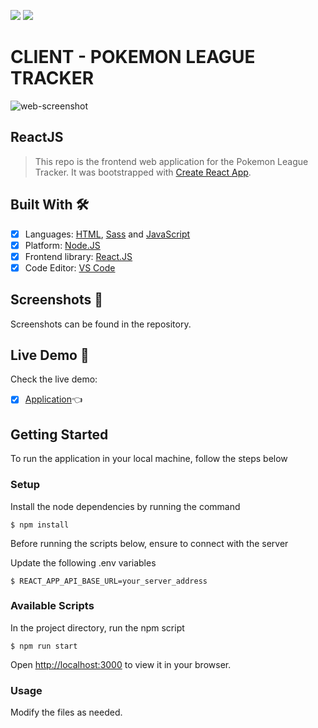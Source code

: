 ![](https://img.shields.io/badge/Node.JS-%23339933)
![](https://img.shields.io/badge/React.JS-%2361DAFB)

# CLIENT - POKEMON LEAGUE TRACKER

![web-screenshot](https://user-images.githubusercontent.com/98527559/204548426-5a8659b2-dc9d-4e48-bc38-432a3e8b95fb.png)

## ReactJS

> This repo is the frontend web application for the Pokemon League Tracker. It was bootstrapped with [Create React App](https://github.com/facebook/create-react-app).

## Built With 🛠️

- [x] Languages: [HTML](https://developer.mozilla.org/en-US/docs/Web/HTML), [Sass](https://sass-lang.com/) and [JavaScript](https://www.javascript.com/)
- [x] Platform: [Node.JS](https://nodejs.org/en/)
- [x] Frontend library: [React.JS](https://reactjs.org/)
- [x] Code Editor: [VS Code](https://code.visualstudio.com/)

## Screenshots 📸

Screenshots can be found in the repository.

## Live Demo 🔗

Check the live demo:

- [x] [Application](https://pokemon-tracker-client.up.railway.app/)👈

## Getting Started

To run the application in your local machine, follow the steps below

### Setup

Install the node dependencies by running the command

```
$ npm install
```

Before running the scripts below, ensure to connect with the server

Update the following .env variables

```
$ REACT_APP_API_BASE_URL=your_server_address
```

### Available Scripts

In the project directory, run the npm script

```
$ npm run start
```

Open [http://localhost:3000](http://localhost:3000) to view it in your browser.

### Usage

Modify the files as needed.
